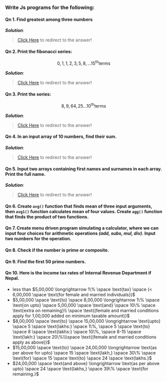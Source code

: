 ### Write Js programs for the following:

#### Qn 1. Find greatest among three numbers

***Solution***:
> [Click Here](../HTML/assignment_03_qn1.html) to redirect to the answer!

#### Qn 2. Print the fibonacci series:
$$0, 1, 1, 2, 3, 5, 8, ... 15^\text{th} \text{terms}$$

***Solution***:
> [Click Here](../HTML/assignment_03_qn2.html) to redirect to the answer!

#### Qn 3. Print the series: 
$$8, 9, 64, 25 ... 10^\text{th} \text{terms}$$

***Solution***:
> [Click Here](../HTML/assignment_03_qn3.html) to redirect to the answer!

#### Qn 4. In an input array of $10$ numbers, find their sum.

***Solution***:
> [Click Here](../HTML/assignment_03_qn4.html) to redirect to the answer!

#### Qn 5. Input two arrays containing first names and surnames in each array. Print the full name.

***Solution***:
> [Click Here](../HTML/assignment_03_qn5.html) to redirect to the answer!

#### Qn 6. Create `avg()` function that finds mean of three input arguments, then `avg1()` function calculates mean of four values. Create `agg()` function that finds the product of two functions.
#### Qn 7. Create menu driven program simulating a calculator, where we can input four choices for arithmetic operations *(add, subs, mul, div)*. Input two numbers for the operation.
#### Qn 8. Check if the number is prime or composite.
#### Qn 9. Find the first 50 prime numbers.
#### Qn 10. Here is the income tax rates of Internal Revenue Department if Nepal.
- less than $5,00,000 \longrightarrow 1\% \space \text{tax} \space (< 6,00,000 \space \text{for female and married individuals})$
- $5,00,000 \space \text{to} \space 8,00,000 \longrightarrow 1\% \space \text{on upto} \space 5,00,000 \space \text{and} \space 10\% \space \text{extra on remaining}\\ \space \text{(female and married conditions apply for 1,00,000 added on minimum taxable amount)}$
- $8,00,000 \space \text{to} \space 15,00,000 \longrightarrow \text{upto} \space 5 \space \text{lakhs:} \space 1\%, \space 5 \space \text{to} \space 8 \space \text{lakhs:} \space 10\%, \space 8-15 \space \text{lakh:} \space 20\%\\\space \text{(female and married conditions apply as above)}$
- $15,00,000 \space \text{to} \space 24,00,000 \longrightarrow \text{as per above for upto} \space 15 \space \text{lakh,} \space 30\% \space \text{for} \space 15 \space \text{to} \space 24 \space \text{lakhs.}$
- $24,00,000 \space \text{and above} \longrightarrow \text{as per above upto} \space 24 \space \text{lakhs,} \space 39\% \space \text{for remaining.}$

